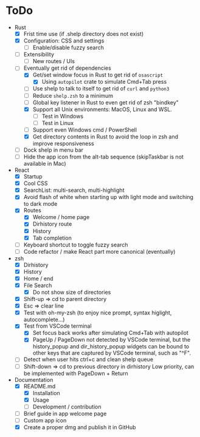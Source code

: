# ToDo

- Rust
  - [x] Frist time use (if .shelp directory does not exist)
  - [x] Configuration: CSS and settings
    - [ ] Enable/disable fuzzy search
  - [ ] Extensibility
    - [ ] New routes / UIs
  - [ ] Eventually get rid of dependencies
    - [x] Get/set window focus in Rust to get rid of `osascript`
      - [x] Using `autopilot` crate to simulate Cmd+Tab press
    - [ ] Use shelp to talk to itself to get rid of `curl` and `python3`
    - [ ] Reduce `shelp.zsh` to a minimum
    - [ ] Global key listener in Rust to even get rid of zsh "bindkey"
    - [x] Support all Unix environments: MacOS, Linux and WSL.
      - [ ] Test in Windows
      - [ ] Test in Linux
    - [ ] Support even Windows cmd / PowerShell
    - [x] Get directory contents in Rust to avoid the loop in zsh and improve responsiveness
  - [ ] Dock shelp in menu bar
  - [ ] Hide the app icon from the alt-tab sequence (skipTaskbar is not available in Mac)
- React
  - [x] Startup
  - [x] Cool CSS
  - [x] SearchList: multi-search, multi-highlight
  - [x] Avoid flash of white when starting up with light mode and switching to dark mode
  - [x] Routes
    - [x] Welcome / home page
    - [x] Dirhistory route
    - [x] History
    - [x] Tab completion
  - [ ] Keyboard shortcut to toggle fuzzy search
  - [ ] Code refactor / make React part more canonical (eventually)
- zsh
  - [x] Dirhistory
  - [x] History
  - [x] Home / end
  - [x] File Search
    - [x] Do not show size of directories
  - [x] Shift-up => cd to parent directory
  - [x] Esc => clear line
  - [x] Test with oh-my-zsh (to enjoy nice prompt, syntax higlight, autocomplete...)
  - [x] Test from VSCode terminal
    - [x] Set focus back works after simulating Cmd+Tab with autopilot
    - [x] PageUp / PageDown not detected by VSCode terminal, but the history_popup and
          dir_history_popup widgets can be bound to other keys that are captured by VSCode
          terminal, such as "^F".
  - [ ] Detect when user hits ctrl+c and clean shelp queue
  - [ ] Shift-down => cd to previous directory in dirhistory
        Low priority, can be implemented with PageDown + Return
- Documentation
  - [x] README.md
    - [x] Installation
    - [x] Usage
    - [ ] Development / contribution
  - [ ] Brief guide in app welcome page
  - [ ] Custom app icon
  - [x] Create a proper dmg and publish it in GitHub
